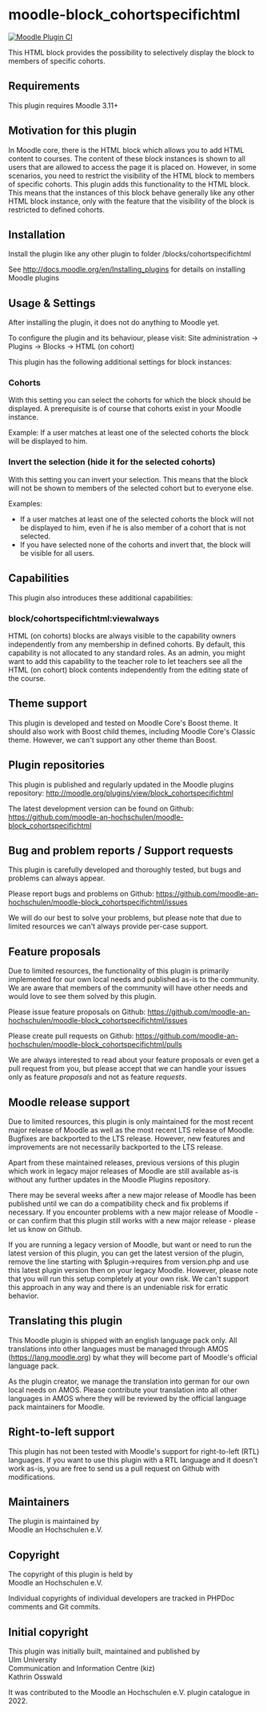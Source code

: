moodle-block_cohortspecifichtml
===============================

[![Moodle Plugin CI](https://github.com/moodle-an-hochschulen/moodle-block_cohortspecifichtml/workflows/Moodle%20Plugin%20CI/badge.svg?branch=MOODLE_311_STABLE)](https://github.com/moodle-an-hochschulen/moodle-block_cohortspecifichtml/actions?query=workflow%3A%22Moodle+Plugin+CI%22+branch%3AMOODLE_311_STABLE)

This HTML block provides the possibility to selectively display the block to members of specific cohorts.


Requirements
------------

This plugin requires Moodle 3.11+


Motivation for this plugin
--------------------------

In Moodle core, there is the HTML block which allows you to add HTML content to courses. The content of these block instances is shown to all users that are allowed to access the page it is placed on. However, in some scenarios, you need to restrict the visibility of the HTML block to members of specific cohorts. This plugin adds this functionality to the HTML block. This means that the instances of this block behave generally like any other HTML block instance, only with the feature that the visibility of the block is restricted to defined cohorts.


Installation
------------

Install the plugin like any other plugin to folder
/blocks/cohortspecifichtml

See http://docs.moodle.org/en/Installing_plugins for details on installing Moodle plugins


Usage & Settings
----------------

After installing the plugin, it does not do anything to Moodle yet.

To configure the plugin and its behaviour, please visit:
Site administration -> Plugins -> Blocks -> HTML (on cohort)

This plugin has the following additional settings for block instances:

### Cohorts

With this setting you can select the cohorts for which the block should be displayed. A prerequisite is of course that cohorts exist in your Moodle instance.

Example: If a user matches at least one of the selected cohorts the block will be displayed to him.

### Invert the selection (hide it for the selected cohorts)

With this setting you can invert your selection. This means that the block will not be shown to members of the selected cohort but to everyone else.

Examples:
* If a user matches at least one of the selected cohorts the block will not be displayed to him, even if he is also member of a cohort that is not selected.
* If you have selected none of the cohorts and invert that, the block will be visible for all users.


Capabilities
-------------

This plugin also introduces these additional capabilities:

### block/cohortspecifichtml:viewalways

HTML (on cohorts) blocks are always visible to the capability owners independently from any membership in defined cohorts. By default, this capability is not allocated to any standard roles.
As an admin, you might want to add this capability to the teacher role to let teachers see all the HTML (on cohort) block contents independently from the editing state of the course.


Theme support
-------------

This plugin is developed and tested on Moodle Core's Boost theme.
It should also work with Boost child themes, including Moodle Core's Classic theme. However, we can't support any other theme than Boost.


Plugin repositories
-------------------

This plugin is published and regularly updated in the Moodle plugins repository:
http://moodle.org/plugins/view/block_cohortspecifichtml

The latest development version can be found on Github:
https://github.com/moodle-an-hochschulen/moodle-block_cohortspecifichtml


Bug and problem reports / Support requests
------------------------------------------

This plugin is carefully developed and thoroughly tested, but bugs and problems can always appear.

Please report bugs and problems on Github:
https://github.com/moodle-an-hochschulen/moodle-block_cohortspecifichtml/issues

We will do our best to solve your problems, but please note that due to limited resources we can't always provide per-case support.


Feature proposals
-----------------

Due to limited resources, the functionality of this plugin is primarily implemented for our own local needs and published as-is to the community. We are aware that members of the community will have other needs and would love to see them solved by this plugin.

Please issue feature proposals on Github:
https://github.com/moodle-an-hochschulen/moodle-block_cohortspecifichtml/issues

Please create pull requests on Github:
https://github.com/moodle-an-hochschulen/moodle-block_cohortspecifichtml/pulls

We are always interested to read about your feature proposals or even get a pull request from you, but please accept that we can handle your issues only as feature _proposals_ and not as feature _requests_.


Moodle release support
----------------------

Due to limited resources, this plugin is only maintained for the most recent major release of Moodle as well as the most recent LTS release of Moodle. Bugfixes are backported to the LTS release. However, new features and improvements are not necessarily backported to the LTS release.

Apart from these maintained releases, previous versions of this plugin which work in legacy major releases of Moodle are still available as-is without any further updates in the Moodle Plugins repository.

There may be several weeks after a new major release of Moodle has been published until we can do a compatibility check and fix problems if necessary. If you encounter problems with a new major release of Moodle - or can confirm that this plugin still works with a new major release - please let us know on Github.

If you are running a legacy version of Moodle, but want or need to run the latest version of this plugin, you can get the latest version of the plugin, remove the line starting with $plugin->requires from version.php and use this latest plugin version then on your legacy Moodle. However, please note that you will run this setup completely at your own risk. We can't support this approach in any way and there is an undeniable risk for erratic behavior.


Translating this plugin
-----------------------

This Moodle plugin is shipped with an english language pack only. All translations into other languages must be managed through AMOS (https://lang.moodle.org) by what they will become part of Moodle's official language pack.

As the plugin creator, we manage the translation into german for our own local needs on AMOS. Please contribute your translation into all other languages in AMOS where they will be reviewed by the official language pack maintainers for Moodle.


Right-to-left support
---------------------

This plugin has not been tested with Moodle's support for right-to-left (RTL) languages.
If you want to use this plugin with a RTL language and it doesn't work as-is, you are free to send us a pull request on Github with modifications.


Maintainers
-----------

The plugin is maintained by\
Moodle an Hochschulen e.V.


Copyright
---------

The copyright of this plugin is held by\
Moodle an Hochschulen e.V.

Individual copyrights of individual developers are tracked in PHPDoc comments and Git commits.


Initial copyright
-----------------

This plugin was initially built, maintained and published by\
Ulm University\
Communication and Information Centre (kiz)\
Kathrin Osswald

It was contributed to the Moodle an Hochschulen e.V. plugin catalogue in 2022.
